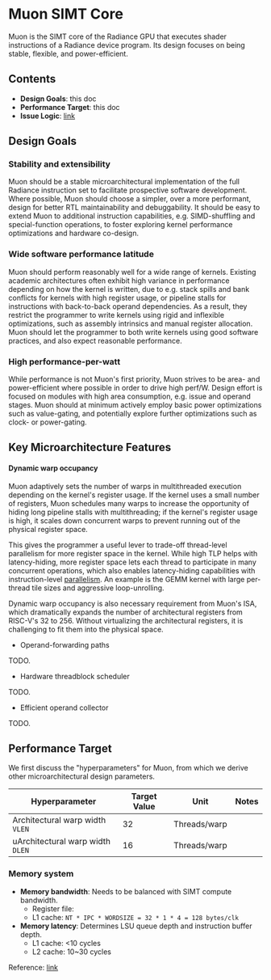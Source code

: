 Muon SIMT Core
==============

Muon is the SIMT core of the Radiance GPU that executes shader instructions of
a Radiance device program.  Its design focuses on being stable, flexible, and
power-efficient.

## Contents

* **Design Goals**: this doc
* **Performance Target**: this doc
* **Issue Logic**: [link](issue.md)

## Design Goals

### Stability and extensibility

Muon should be a stable microarchitectural implementation of the full Radiance
instruction set to facilitate prospective software development.  Where possible,
Muon should choose a simpler, over a more performant, design for better
RTL maintainability and debuggability.  It should be easy to extend Muon to
additional instruction capabilities, e.g. SIMD-shuffling and special-function
operations, to foster exploring kernel performance optimizations and hardware
co-design.

### Wide software performance latitude

Muon should perform reasonably well for a wide range of kernels.  Existing
academic architectures often exhibit high variance in performance depending on
how the kernel is written, due to e.g. stack spills and bank conflicts for
kernels with high register usage, or pipeline stalls for instructions with
back-to-back operand dependencies.  As a result, they restrict the programmer
to write kernels using rigid and inflexible optimizations, such as assembly
intrinsics and manual register allocation.  Muon should let the programmer to
both write kernels using good software practices, and also expect reasonable
performance.

### High performance-per-watt

While performance is not Muon's first priority, Muon strives to be area- and
power-efficient where possible in order to drive high perf/W.  Design effort is
focused on modules with high area consumption, e.g. issue and operand stages.
Muon should at minimum actively employ basic power optimizations such as
value-gating, and potentially explore further optimizations such as clock- or
power-gating.


## Key Microarchitecture Features

#### Dynamic warp occupancy

Muon adaptively sets the number of warps in multithreaded execution depending
on the kernel's register usage.  If the kernel uses a small number of
registers, Muon schedules many warps to increase the opportunity of hiding long
pipeline stalls with multithreading; if the kernel's register usage is high, it
scales down concurrent warps to prevent running out of the physical register
space.

This gives the programmer a useful lever to trade-off thread-level parallelism
for more register space in the kernel.  While high TLP helps with
latency-hiding, more register space lets each thread to participate in many
concurrent operations, which also enables latency-hiding capabilities with
instruction-level
[parallelism](https://www.nvidia.com/content/gtc-2010/pdfs/2238_gtc2010.pdf).
An example is the GEMM kernel with large per-thread tile sizes and aggressive
loop-unrolling.

Dynamic warp occupancy is also necessary requirement from Muon's ISA, which
dramatically expands the number of architectural registers from RISC-V's 32 to
256.  Without virtualizing the architectural registers, it is challenging to
fit them into the physical space.

* Operand-forwarding paths

TODO.

* Hardware threadblock scheduler

TODO.

* Efficient operand collector

TODO.


## Performance Target

We first discuss the "hyperparameters" for Muon, from which we derive other
microarchitectural design parameters.

| Hyperparameter                   | Target Value | Unit         | Notes |
| -------------------------------- | ------------ | ------------ | ----- |
| Architectural warp width `VLEN`  | 32           | Threads/warp |       |
| uArchitectural warp width `DLEN` | 16           | Threads/warp |       |


### Memory system

* **Memory bandwidth**: Needs to be balanced with SIMT compute bandwidth.
  * Register file:
  * L1 cache: `NT * IPC * WORDSIZE = 32 * 1 * 4 = 128 bytes/clk`
* **Memory latency**: Determines LSU queue depth and instruction buffer depth.
  * L1 cache: <10 cycles
  * L2 cache: 10~30 cycles

Reference: [link](https://jsmemtest.chipsandcheese.com/latencydata)
